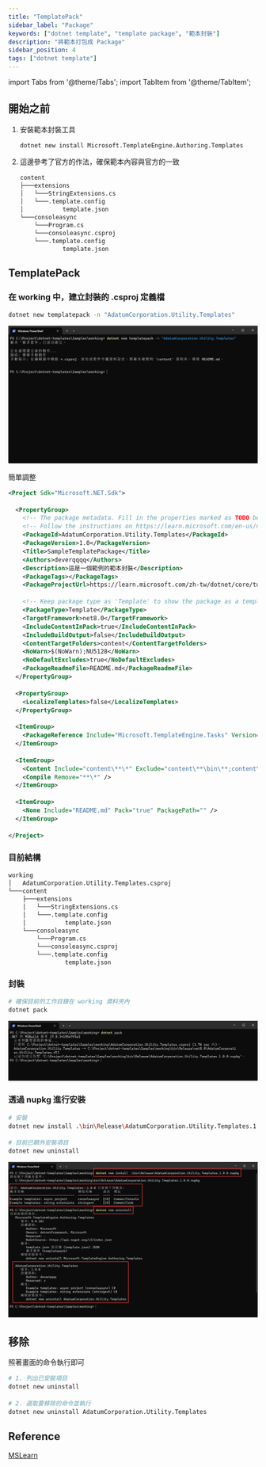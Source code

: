 ```yaml
---
title: "TemplatePack"
sidebar_label: "Package"
keywords: ["dotnet template", "template package", "範本封裝"]
description: "將範本打包成 Package"
sidebar_position: 4
tags: ["dotnet template"]
---
```


import Tabs from '@theme/Tabs';
import TabItem from '@theme/TabItem';

## 開始之前

1. 安裝範本封裝工具
   ```sh showLineNumbers
   dotnet new install Microsoft.TemplateEngine.Authoring.Templates
   ```

2. 這邊參考了官方的作法，確保範本內容與官方的一致
    ```
    content
    ├───extensions
    │   └───StringExtensions.cs
    │   └───.template.config
    │           template.json
    └───consoleasync
        └───Program.cs
        └───consoleasync.csproj
        └───.template.config
                template.json
    ```

## TemplatePack

### 在 working 中，建立封裝的 .csproj 定義檔

```sh showLineNumbers
dotnet new templatepack -n "AdatumCorporation.Utility.Templates"
```

![](img/2024-02-12-16-35-54.png)

簡單調整
```xml showLineNumbers
<Project Sdk="Microsoft.NET.Sdk">

  <PropertyGroup>
    <!-- The package metadata. Fill in the properties marked as TODO below -->
    <!-- Follow the instructions on https://learn.microsoft.com/en-us/nuget/create-packages/package-authoring-best-practices -->
    <PackageId>AdatumCorporation.Utility.Templates</PackageId>
    <PackageVersion>1.0</PackageVersion>
    <Title>SampleTemplatePackage</Title>
    <Authors>deverqqqq</Authors>
    <Description>這是一個範例的範本封裝</Description>
    <PackageTags></PackageTags>
    <PackageProjectUrl>https://learn.microsoft.com/zh-tw/dotnet/core/tutorials/cli-templates-create-template-package?pivots=dotnet-8-0</PackageProjectUrl>

    <!-- Keep package type as 'Template' to show the package as a template package on nuget.org and make your template available in dotnet new search.-->
    <PackageType>Template</PackageType>
    <TargetFramework>net8.0</TargetFramework>
    <IncludeContentInPack>true</IncludeContentInPack>
    <IncludeBuildOutput>false</IncludeBuildOutput>
    <ContentTargetFolders>content</ContentTargetFolders>
    <NoWarn>$(NoWarn);NU5128</NoWarn>
    <NoDefaultExcludes>true</NoDefaultExcludes>
    <PackageReadmeFile>README.md</PackageReadmeFile>
  </PropertyGroup>

  <PropertyGroup>
    <LocalizeTemplates>false</LocalizeTemplates>
  </PropertyGroup>

  <ItemGroup>
    <PackageReference Include="Microsoft.TemplateEngine.Tasks" Version="*" PrivateAssets="all" IsImplicitlyDefined="true"/>
  </ItemGroup>

  <ItemGroup>
    <Content Include="content\**\*" Exclude="content\**\bin\**;content\**\obj\**" />
    <Compile Remove="**\*" />
  </ItemGroup>

  <ItemGroup>
    <None Include="README.md" Pack="true" PackagePath="" />
  </ItemGroup>

</Project>

```

### 目前結構

```
working
│   AdatumCorporation.Utility.Templates.csproj
└───content
    ├───extensions
    │   └───StringExtensions.cs
    │   └───.template.config
    │           template.json
    └───consoleasync
        └───Program.cs
        └───consoleasync.csproj
        └───.template.config
                template.json
```

### 封裝

```sh showLineNumbers
# 確保目前的工作目錄在 working 資料夾內
dotnet pack
```

![](img/2024-02-12-17-15-34.png)

### 透過 nupkg 進行安裝

```sh showLineNumbers
# 安裝
dotnet new install .\bin\Release\AdatumCorporation.Utility.Templates.1.0.0.nupkg

# 目前已額外安裝項目
dotnet new uninstall
```

![](img/2024-02-12-17-23-20.png)

## 移除

照著畫面的命令執行即可

```sh showLineNumbers
# 1. 列出已安裝項目
dotnet new uninstall

# 2. 選取要移除的命令並執行
dotnet new uninstall AdatumCorporation.Utility.Templates
```

## Reference

[MSLearn](https://learn.microsoft.com/zh-tw/dotnet/core/tutorials/cli-templates-create-template-package?pivots=dotnet-8-0)


